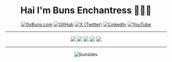 <h1 align="center" width="100%"> Hai I'm Buns Enchantress 👩🏻‍💻 </h1>

<p align="center" width="100%">
	<a href="https://0xBuns.com"><img src="https://img.shields.io/badge/0xBuns.com-%23FFFFFF?link=https%3A%2F%2F0xBuns.com" alt="0xBuns.com"></a>
	<a href="https://github.com/BunsDev"><img src="https://img.shields.io/github/followers/bunsdev.svg?label=GitHub&style=social" alt="GitHub"></a>
	<a href="https://twitter.com/0xBuns"><img src="https://img.shields.io/twitter/follow/0xbuns?label=Twitter&style=social" alt="X (Twitter)"></a>
	<a href="https://www.linkedin.com/in/buns"><img src="https://img.shields.io/badge/LinkedIn--_.svg?style=social&logo=linkedin" alt="LinkedIn"></a>
	<a href="https://www.youtube.com/@0xBuns"><img src="https://img.shields.io/youtube/channel/subscribers/UCFUJw6GeVxGQGE-RGmj2jeQ" alt="YouTube"></a>
<br></p>

---
<p align="center" width="100%">
<!-- <img src="https://img.shields.io/badge/Ethereum-3C3C3D?style=for-the-badge&logo=Ethereum&logoColor=white" /> -->
<img src="https://img.shields.io/badge/Solidity-e6e6e6?style=for-the-badge&logo=solidity&logoColor=black" />
<!-- <img src="https://img.shields.io/badge/Bitcoin-000000?style=for-the-badge&logo=bitcoin&logoColor=white" /> -->
<img src="https://img.shields.io/badge/JavaScript-323330?style=for-the-badge&logo=javascript&logoColor=F7DF1E" /> 
<img src="https://img.shields.io/badge/Python-FFD43B?style=for-the-badge&logo=python&logoColor=blue" />
<img src="https://img.shields.io/badge/R-276DC3?style=for-the-badge&logo=r&logoColor=white" />
<img src="https://img.shields.io/badge/MySQL-005C84?style=for-the-badge&logo=mysql&logoColor=white" />
</p>


---

<p align="center" width="100%"><img src="https://github-readme-stats.vercel.app/api?username=bunsdev&show_icons=true&locale=en&theme=graywhite&include_all_commits=true&count_private=true" alt="bunsdev" /></p>
<!-- <p align="center" width="100%"><img align="center" src="https://github-readme-streak-stats.herokuapp.com/?user=bunsdev&" alt="bunsdev" /></p> -->
<!-- <p>&nbsp;<img  src="https://github-readme-stats.vercel.app/api/top-langs?username=bunsdev&show_icons=true&locale=en&layout=compact&hide=HTML,jupyter%20notebook" alt="bunsdev" align="center"  /></p> -->

<br>


<!--

---

## Proof of Work...

<a href="https://github.com/BunsDev/serverless">
  <img align="center" style="margin:1rem 0.5rem" src="https://github-readme-stats.vercel.app/api/pin/?username=BunsDev&repo=serverless&title_color=000000&text_color=000000&icon_color=000000&bg_color=ffffff" />
</a>

<a href="https://github.com/SoulSwapFinance/soul-api">
  <img align="center" style="margin:1rem 0.5rem" src="https://github-readme-stats.vercel.app/api/pin/?username=SoulSwapFinance&repo=soul-api&title_color=000000&text_color=000000&icon_color=000000&bg_color=ffffff" />
</a>

<a href="https://github.com/SoulSwapFinance/soul-api">
  <img align="center" style="margin:1rem 0.5rem" src="https://github-readme-stats.vercel.app/api/pin/?username=SoulSwapFinance&repo=soul-api&title_color=000000&text_color=000000&icon_color=000000&bg_color=ffffff" />
</a>

<a href="https://github.com/SoulSwapFinance/soul-api">
  <img align="center" style="margin:1rem 0.5rem" src="https://github-readme-stats.vercel.app/api/pin/?username=SoulSwapFinance&repo=soul-api&title_color=000000&text_color=000000&icon_color=000000&bg_color=ffffff" />
</a>

<a href="https://github.com/SoulSwapFinance/soul-api">
  <img align="center" style="margin:1rem 0.5rem" src="https://github-readme-stats.vercel.app/api/pin/?username=SoulSwapFinance&repo=soul-api&title_color=000000&text_color=000000&icon_color=000000&bg_color=ffffff" />
</a>

<a href="https://github.com/SoulSwapFinance/soul-api">
  <img align="center" style="margin:1rem 0.5rem" src="https://github-readme-stats.vercel.app/api/pin/?username=SoulSwapFinance&repo=soul-api&title_color=000000&text_color=000000&icon_color=000000&bg_color=ffffff" />
</a>
## Publications
- [Assert vs. Revert](https://soliditywiz.medium.com/assert-vs-require-730148b385e0)
- [Automating Smart Contracts](https://soliditywiz.medium.com/smart-contract-automation-ca109805b23a)
- [An Unruggable Airdrop](https://soliditywiz.medium.com/an-unruggable-airdrop-63c2ee9f242d)
- [How to: Develop Your Liquidity Mine](https://soliditywiz.medium.com/how-to-develop-your-liquidity-mine-9d47656fe678)
- [Time (in) Smart Contract(s)](https://soliditywiz.medium.com/time-in-smart-contract-s-eec4a2fd108e)
- [Cryptographic Hash Function](https://soliditywiz.medium.com/cryptographic-hash-function-beaa2408260)
- [Merkle (Hash) Trees: Explained](https://soliditywiz.medium.com/merkle-hash-trees-explained-ea384f2af7e8)

-->
